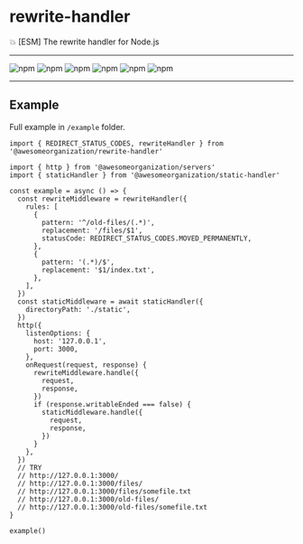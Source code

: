 # rewrite-handler

:boom: [ESM] The rewrite handler for Node.js

---

![npm](https://img.shields.io/david/awesomeorganization/rewrite-handler)
![npm](https://img.shields.io/npm/v/@awesomeorganization/rewrite-handler)
![npm](https://img.shields.io/npm/dt/@awesomeorganization/rewrite-handler)
![npm](https://img.shields.io/npm/l/@awesomeorganization/rewrite-handler)
![npm](https://img.shields.io/bundlephobia/minzip/@awesomeorganization/rewrite-handler)
![npm](https://img.shields.io/bundlephobia/min/@awesomeorganization/rewrite-handler)

---

## Example

Full example in `/example` folder.

```
import { REDIRECT_STATUS_CODES, rewriteHandler } from '@awesomeorganization/rewrite-handler'

import { http } from '@awesomeorganization/servers'
import { staticHandler } from '@awesomeorganization/static-handler'

const example = async () => {
  const rewriteMiddleware = rewriteHandler({
    rules: [
      {
        pattern: '^/old-files/(.*)',
        replacement: '/files/$1',
        statusCode: REDIRECT_STATUS_CODES.MOVED_PERMANENTLY,
      },
      {
        pattern: '(.*)/$',
        replacement: '$1/index.txt',
      },
    ],
  })
  const staticMiddleware = await staticHandler({
    directoryPath: './static',
  })
  http({
    listenOptions: {
      host: '127.0.0.1',
      port: 3000,
    },
    onRequest(request, response) {
      rewriteMiddleware.handle({
        request,
        response,
      })
      if (response.writableEnded === false) {
        staticMiddleware.handle({
          request,
          response,
        })
      }
    },
  })
  // TRY
  // http://127.0.0.1:3000/
  // http://127.0.0.1:3000/files/
  // http://127.0.0.1:3000/files/somefile.txt
  // http://127.0.0.1:3000/old-files/
  // http://127.0.0.1:3000/old-files/somefile.txt
}

example()
```

